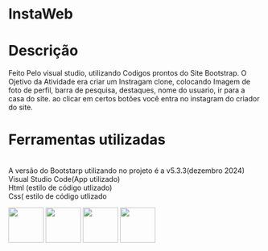 # InstaWeb #

# Descrição # 
 Feito Pelo visual studio, utilizando Codigos prontos do Site Bootstrap. O Ojetivo da Atividade era criar um Instragam clone, colocando Imagem de foto de perfil, barra de pesquisa, destaques, nome do usuario, ir para a casa do site. ao clicar em certos botões  você entra no instagram do criador do site.

# Ferramentas utilizadas # 
<br> A versão do Bootstarp utilizando no projeto é a v5.3.3(dezembro 2024)
<br> Visual Studio Code(App utilizado)
<br> Html (estilo de código utlizado)
<br> Css( estilo de código utlizado
<div>


<img src="https://cdn.jsdelivr.net/gh/devicons/devicon@latest/icons/bootstrap/bootstrap-original.svg" with="70" height="70" />
   
<img src="https://cdn.jsdelivr.net/gh/devicons/devicon@latest/icons/html5/html5-original.svg" width="70" height="70"/>
   
 <img src="https://cdn.jsdelivr.net/gh/devicons/devicon@latest/icons/css3/css3-original.svg" width="70" height="70" />
 
 <img src="https://cdn.jsdelivr.net/gh/devicons/devicon@latest/icons/vscode/vscode-original.svg"  width="70" height="70" />
                   
</div>
